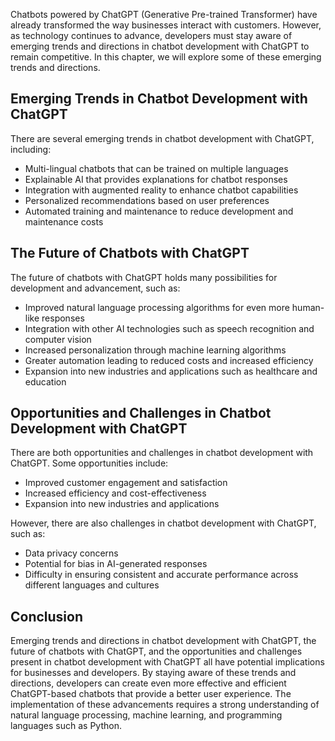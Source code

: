 
Chatbots powered by ChatGPT (Generative Pre-trained Transformer) have already transformed the way businesses interact with customers. However, as technology continues to advance, developers must stay aware of emerging trends and directions in chatbot development with ChatGPT to remain competitive. In this chapter, we will explore some of these emerging trends and directions.

Emerging Trends in Chatbot Development with ChatGPT
---------------------------------------------------

There are several emerging trends in chatbot development with ChatGPT, including:

* Multi-lingual chatbots that can be trained on multiple languages
* Explainable AI that provides explanations for chatbot responses
* Integration with augmented reality to enhance chatbot capabilities
* Personalized recommendations based on user preferences
* Automated training and maintenance to reduce development and maintenance costs

The Future of Chatbots with ChatGPT
-----------------------------------

The future of chatbots with ChatGPT holds many possibilities for development and advancement, such as:

* Improved natural language processing algorithms for even more human-like responses
* Integration with other AI technologies such as speech recognition and computer vision
* Increased personalization through machine learning algorithms
* Greater automation leading to reduced costs and increased efficiency
* Expansion into new industries and applications such as healthcare and education

Opportunities and Challenges in Chatbot Development with ChatGPT
----------------------------------------------------------------

There are both opportunities and challenges in chatbot development with ChatGPT. Some opportunities include:

* Improved customer engagement and satisfaction
* Increased efficiency and cost-effectiveness
* Expansion into new industries and applications

However, there are also challenges in chatbot development with ChatGPT, such as:

* Data privacy concerns
* Potential for bias in AI-generated responses
* Difficulty in ensuring consistent and accurate performance across different languages and cultures

Conclusion
----------

Emerging trends and directions in chatbot development with ChatGPT, the future of chatbots with ChatGPT, and the opportunities and challenges present in chatbot development with ChatGPT all have potential implications for businesses and developers. By staying aware of these trends and directions, developers can create even more effective and efficient ChatGPT-based chatbots that provide a better user experience. The implementation of these advancements requires a strong understanding of natural language processing, machine learning, and programming languages such as Python.
